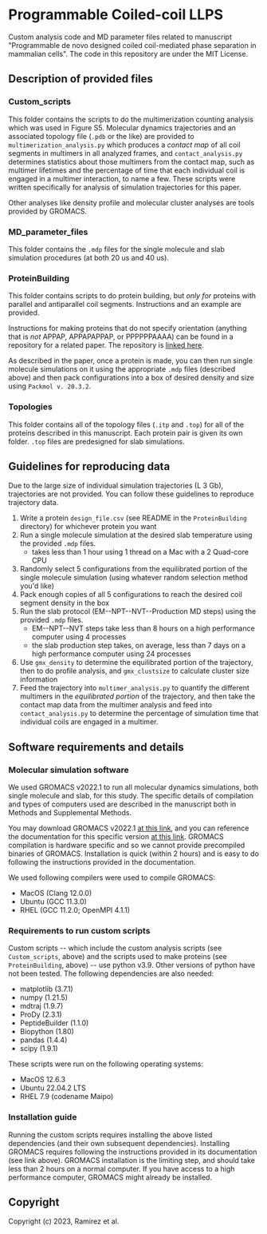 Programmable Coiled-coil LLPS
==============================
Custom analysis code and MD parameter files related to manuscript "Programmable de novo designed coiled coil-mediated phase separation in mammalian cells". The code in this repository are under the MIT License.

## Description of provided files

### Custom\_scripts
This folder contains the scripts to do the multimerization counting analysis which was used in Figure S5. Molecular dynamics trajectories and an associated topology file (`.pdb` or the like) are provided to `multimerization_analysis.py` which produces a *contact map* of all coil segments in multimers in all analyzed frames, and `contact_analysis.py` determines statistics about those multimers from the contact map, such as multimer lifetimes and the percentage of time that each individual coil is engaged in a multimer interaction, to name a few. These scripts were written specifically for analysis of simulation trajectories for this paper.

Other analyses like density profile and molecular cluster analyses are tools provided by GROMACS. 

### MD\_parameter\_files
This folder contains the `.mdp` files for the single molecule and slab simulation procedures (at both 20 us and 40 us).

### ProteinBuilding
This folder contains scripts to do protein building, but *only for* proteins with parallel and antiparallel coil segments. Instructions and an example are provided. 

Instructions for making proteins that do not specify orientation (anything that is *not* APPAP, APPAPAPPAP, or PPPPPPAAAA) can be found in a repository for a related paper. The repository is [linked here](https://github.com/dora1300/cc_llps_framework).

As described in the paper, once a protein is made, you can then run single molecule simulations on it using the appropriate `.mdp` files (described above) and then pack configurations into a box of desired density and size using `Packmol v. 20.3.2`.

### Topologies
This folder contains all of the topology files (`.itp` and `.top`) for all of the proteins described in this manuscript. Each protein pair is given its own folder. `.top` files are predesigned for slab simulations.  


## Guidelines for reproducing data
Due to the large size of individual simulation trajectories (&#076; 3 Gb), trajectories are not provided. You can follow these guidelines to reproduce trajectory data.
1. Write a protein `design_file.csv` (see README in the `ProteinBuilding` directory) for whichever protein you want
2. Run a single molecule simulation at the desired slab temperature using the provided `.mdp` files. 
    - takes less than 1 hour using 1 thread on a Mac with a 2 Quad-core CPU
3. Randomly select 5 configurations from the equilibrated portion of the single molecule simulation (using whatever random selection method you'd like)
4. Pack enough copies of all 5 configurations to reach the desired coil segment density in the box
5. Run the slab protocol (EM--NPT--NVT--Production MD steps) using the provided `.mdp` files.
    - EM--NPT--NVT steps take less than 8 hours on a high performance computer using 4 processes
    - the slab production step takes, on average, less than 7 days on a high performance computer using 24 processes
6. Use `gmx_density` to determine the equilibrated portion of the trajectory, then to do profile analysis, and `gmx_clustsize` to calculate cluster size information
7. Feed the trajectory into `multimer_analysis.py` to quantify the different multimers in the *equilibrated portion* of the trajectory, and then take the contact map data from the multimer analysis and feed into `contact_analysis.py` to determine the percentage of simulation time that individual coils are engaged in a multimer.


## Software requirements and details

### Molecular simulation software
We used GROMACS v2022.1 to run all molecular dynamics simulations, both single molecule and slab, for this study. The specific details of compilation and types of computers used are described in the manuscript both in Methods and Supplemental Methods. 

You may download GROMACS v2022.1 [at this link](https://manual.gromacs.org/2022.1/download.html), and you can reference the documentation for this specific version [at this link](https://manual.gromacs.org/2022.1/index.html). GROMACS compilation is hardware specific and so we cannot provide precompiled binaries of GROMACS. Installation is quick (within 2 hours) and is easy to do following the instructions provided in the documentation.

We used following compilers were used to compile GROMACS:
- MacOS (Clang 12.0.0)
- Ubuntu (GCC 11.3.0)
- RHEL (GCC 11.2.0; OpenMPI 4.1.1)


### Requirements to run custom scripts
Custom scripts -- which include the custom analysis scripts (see `Custom_scripts`, above) and the scripts used to make proteins (see `ProteinBuilding`, above) -- use python v3.9. Other versions of python have not been tested. The following dependencies are also needed:
- matplotlib (3.7.1)
- numpy (1.21.5)
- mdtraj (1.9.7)
- ProDy (2.3.1)
- PeptideBuilder (1.1.0)
- Biopython (1.80)
- pandas (1.4.4)
- scipy (1.9.1)

These scripts were run on the following operating systems:
- MacOS 12.6.3
- Ubuntu 22.04.2 LTS
- RHEL 7.9 (codename Maipo)


### Installation guide
Running the custom scripts requires installing the above listed dependencies (and their own subsequent dependencies). Installing GROMACS requires following the instructions provided in its documentation (see link above). GROMACS installation is the limiting step, and should take less than 2 hours on a normal computer. If you have access to a high performance computer, GROMACS might already be installed.


## Copyright

Copyright (c) 2023, Ramirez et al.
